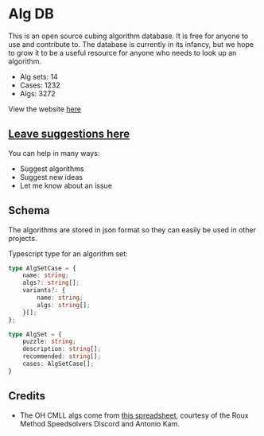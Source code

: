 # Alg DB

This is an open source cubing algorithm database. It is free for anyone to use and contribute to. The database is currently in its infancy, but we hope to grow it to be a useful resource for anyone who needs to look up an algorithm.

- Alg sets: 14
- Cases: 1232
- Algs: 3272

View the website [here](https://cubingapp.com/algdb.html)

## [Leave suggestions here](https://github.com/spencerchubb/algdb/issues/new)

You can help in many ways:
- Suggest algorithms
- Suggest new ideas
- Let me know about an issue

## Schema

The algorithms are stored in json format so they can easily be used in other projects. 

Typescript type for an algorithm set:
```ts
type AlgSetCase = {
    name: string;
    algs?: string[];
    variants?: {
        name: string;
        algs: string[];
    }[];
};

type AlgSet = {
    puzzle: string;
    description: string[];
    recommended: string[];
    cases: AlgSetCase[];
}
```

## Credits

- The OH CMLL algs come from [this spreadsheet](https://docs.google.com/spreadsheets/d/1WHnksK4yyv63sv3Es-PuKfnFRtZGafqp6rEuEfOx-cg), courtesy of the Roux Method Speedsolvers Discord and Antonio Kam.